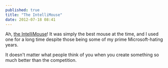 ```yaml
---
published: true
title: "The IntelliMouse"
date: 2012-07-18 08:41
---
```

Ah, [the IntelliMouse]( http://www.theverge.com/2012/7/18/3155619/microsoft-intellimouse-status-symbols )! It was simply the best mouse at the time, and I used one for a long time despite those being some of my prime Microsoft-hating years.

It doesn't matter what people think of you when you create something so much better than the competition.